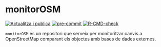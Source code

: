 
<!-- README.md is generated from README.Rmd. Please edit that file -->

# monitorOSM

<!-- badges: start -->

[![Actualitza i
publica](https://github.com/OSM-Catalan/monitorOSM/actions/workflows/quarto-publish.yml/badge.svg?branch=main)](https://github.com/OSM-Catalan/monitorOSM/actions/workflows/quarto-publish.yml)
[![pre-commit](https://github.com/OSM-Catalan/monitorOSM/actions/workflows/pre-commit.yaml/badge.svg)](https://github.com/OSM-Catalan/monitorOSM/actions/workflows/pre-commit.yaml)
[![R-CMD-check](https://github.com/OSM-Catalan/monitorOSM/actions/workflows/R-CMD-check.yaml/badge.svg)](https://github.com/OSM-Catalan/monitorOSM/actions/workflows/R-CMD-check.yaml)
<!-- [![test-coverage](https://github.com/OSM-Catalan/monitorOSM/actions/workflows/test-coverage.yaml/badge.svg)](https://github.com/OSM-Catalan/monitorOSM/actions/workflows/test-coverage.yaml) -->

<!-- badges: end -->

`monitorOSM` és un repositori que serveix per monitoritzar canvis a
OpenStreetMap comparant els objectes amb bases de dades externes.
